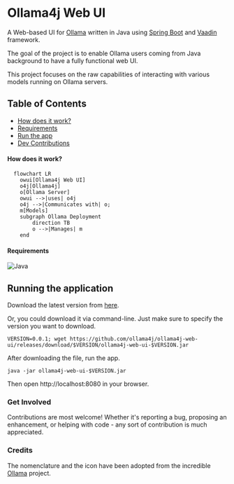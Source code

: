 # Ollama4j Web UI

A Web-based UI for [Ollama](https://ollama.com/) written in Java
using [Spring Boot](https://spring.io/projects/spring-boot/) and [Vaadin](https://vaadin.com/) framework.

The goal of the project is to enable Ollama users coming from Java background to have a fully functional web UI.

This project focuses on the raw capabilities of interacting with various models running on Ollama servers.

## Table of Contents

- [How does it work?](#how-does-it-work)
- [Requirements](#requirements)
- [Run the app](#running-the-application)
- [Dev Contributions](#get-involved)

#### How does it work?

```mermaid
  flowchart LR
    owui[Ollama4j Web UI]
    o4j[Ollama4j]
    o[Ollama Server]
    owui -->|uses| o4j
    o4j -->|Communicates with| o;
    m[Models]
    subgraph Ollama Deployment
        direction TB
        o -->|Manages| m
    end
```

#### Requirements

![Java](https://img.shields.io/badge/Java-17_+-blue.svg?style=just-the-message&labelColor=gray)

## Running the application

Download the latest version from [here](https://github.com/ollama4j/ollama4j-web-ui/releases).

Or, you could download it via command-line.
Just make sure to specify the version you want to download.

```shell
VERSION=0.0.1; wget https://github.com/ollama4j/ollama4j-web-ui/releases/download/$VERSION/ollama4j-web-ui-$VERSION.jar
```

After downloading the file, run the app.

```shell
java -jar ollama4j-web-ui-$VERSION.jar
```

Then open http://localhost:8080 in your browser.

### Get Involved

Contributions are most welcome! Whether it's reporting a bug, proposing an enhancement, or helping
with code - any sort
of contribution is much appreciated.

### Credits

The nomenclature and the icon have been adopted from the incredible [Ollama](https://ollama.ai/)
project.